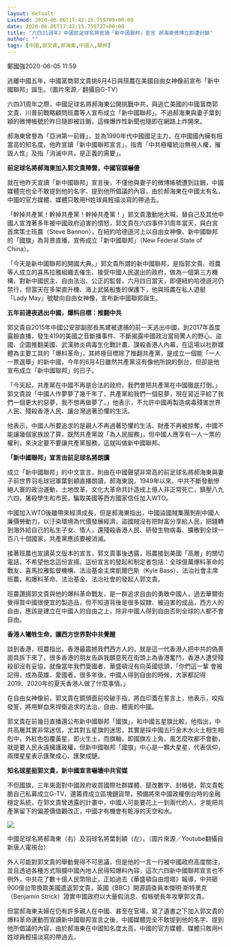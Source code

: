 ```yaml
---
layout: default
Lastmod: 2020-06-06T17:42:15.759799+00:00
date: 2020-06-06T17:42:15.759727+00:00
title: "六四31週年》中國前足球名將宣讀「新中國聯邦」宣言 郝海東微博立即遭封鎖"
author: ""
tags: [中國,郭文貴,郝海東,中國人,聯邦]
---
```


鄭國強2020-06-05 11:59

逃離中國五年，中國富商郭文貴挑6月4日與班農在美國自由女神像前宣布「新中國聯邦」誕生。（圖片來源／翻攝自G-TV）

六四31周年之際，中國足球名將郝海東公開挑戰中共，與逃亡美國的中國富商郭文貴、川普前戰略顧問班農等人宣布成立「新中國聯邦」。不過郝海東與妻子葉釗穎的微博帳號於昨日隨即被註銷，這條爆炸性新聞也隨即在網路上炸開來。

郝海東曾譽為「亞洲第一前鋒」，並為1990年代中國國足主力，在中國國內擁有相當高的知名度，他昨宣讀「新中國聯邦宣言」，指責「中共極權統治無視人權，摧毀人性」及指「消滅中共，是正義的需要」。

**前足球名將郝海東加入郭文貴陣營，中國官媒嚇傻**

就在他昨天宣讀「新中國聯邦」宣言後，不僅他與妻子的微博帳號遭到註銷，中國媒體完也全不敢提到他的名字、提到他所倡議的內容，由於郝海東在中國太有名，中國的官方媒體、媒體只敢用H姓球員輕描淡寫的帶過去。

「幹掉共產黨！幹掉共產黨！幹掉共產黨！」郭文貴激動地大喊，替自己及其他中國人宣洩著多年被中國政府迫害的憤怒，郭文貴在六四事件31周年當天，與白宮首席策士班農（Steve Bannon），在紐約哈德遜河上以自由女神像、新中國聯邦的「國旗」為背景直播，宣佈成立「新中國聯邦」（New Federal State of China）。

「今天是新中國聯邦的開國大典。」郭文貴所謂的新中國聯邦，是指郭文貴、班農等人成立的喜馬拉雅組織去催生、接受中國人民選出的政府，做為一個第三方機構，對新中國民主、自由法治、公正的監督，六月四日當天，即便紐約哈德遜河仍禁行，但當天在多架直升機、海上武裝船隻的保護下，他與班農在私人遊艇「Lady May」號駛向自由女神像，宣布新中國聯邦誕生。

**五年前連夜逃出中國，爆料目標：推翻中共**

郭文貴自2015年中國公安部副部長馬建被逮捕的前一天逃出中國，到2017年首度露臉直播，發生419的美國之音斷播事件、不斷揭露中國政治當局驚人的野心、盜國、企圖推翻美國、武漢肺炎病毒生化戰計畫、謀殺香港人內幕，在這場以社群媒體為主要工具的「爆料革命」，其終極目標除了推翻共產黨，是成立一個能「一人一票選舉」的新中國，今年的6月4日雖然共產黨沒有像他所說的倒台，但卻是他宣布成立「新中國聯邦」的日子。

「今天起，共產黨在中國不再是合法的政府，我們會把共產黨在中國徹底打倒。」郭文貴說「中國人作夢夢了幾千年了，共產黨給我們一個惡夢，現在習近平給了我們一個更大的惡夢，我不想再做夢了。」他表示，不允許中國再製造病毒殘害世界人民、殘殺香港人民、讓台灣過著恐懼的生活。

他表示，中國人所要追求的是親人不再過著恐懼的生活、財產不再被掠奪，中國不能讓幾個家族說了算，既然共產黨說「為人民服務」，但中國人應享有一人一票的權利，來決定要不要讓共產黨服務，這就叫做新中國聯邦。

**「新中國聯邦」宣言由前足球名將朗讀**

成立「新中國聯邦」的中文宣言，則由在中國聲望非常高的前足球名將郝海東與妻子前世界羽毛球冠軍葉釗穎直播朗讀，郝海東說，1949年以來，中共不斷發動慘絕人寰的政治運動，土地改革、文化大革命共計造成上億人非正常死亡，鎮壓八九六四，屠殺學生和市民，騙取美國等西方國家信任加入WTO。

中國加入WTO後雖帶來經濟成長，但是郝海東指出，中國盜國賊集團剝削中國人廉價勞動力，以汙染環境為代價發展經濟，盜國賊沒有把財富分享給人民，把錢轉到海外給自己的私生子女、情人，還殘殺香港人民、研發生物病毒、擴散到全球一百八十個國家，共產黨應該要被消滅。

接著班農也宣讀英文版本的宣言，郭文貴事後透露，班農接到美國「高層」的關切電話，不希望他念這份宣揚。這份宣言的發起和制定者包括：全球億萬爆料革命的戰友、喜馬拉雅監督機構、法治基金主席凱爾巴斯（Kyle Bass）、法治社會主席班農，和爆料革命、法治基金、法治社會的發起人郭文貴。

班農讚揚郭文貴與他的爆料革命戰友，是一群追求自由的勇敢中國人，過去華爾街覺得買中國很便宜的製造品，但不知道背後是很多奴隸、被迫害的成品，西方人的自由，應該是建立在中國人的自由之上，除非中國人得到自由否則全球的人都不會自由。

**香港人犧牲生命，讓西方世界對中共覺醒**

談到香港，班農指出，香港最震撼我們西方人的，就是這一代香港人把中共的偽善面具拆下來了，很多香港的朋友告訴我願意死在街頭上為香港奮鬥，香港人遭受殘殺卻沒有妥協，就像當年我們愛國者、華盛頓沒有向英國低頭，「你們這一輩 會被記得，成為英雄、愛國者，很多年後，中國人得到自由的時候，大家都記得2019、2020年的夏天香港人做了什麼事情。」

在自由女神像前，郭文貴在鏡頭面前咬破手指，將血印蓋在誓言上，他表示，咬指發誓，將用鮮血來捍衛追求的法治、自由、體面的中國。

郭文貴在前幾日直播還公布新中國聯邦「國旗」，和中國五星旗比較，他指出，中共高層其實非常迷信，尤其對五星旗的迷思，其實是採中國五行金木水火土相生相剋中，外紅色包覆黃星，即火生土，而旗軸，即國旗左上角，風怎麼吹都不會動，就是要人民永遠擁護政權，但新中國聯邦「國旗」中心是一顆大星星，代表信仰，兩環星星表示匯聚成心、匯聚成鏈。

**知名球星挺郭文貴，新中國宣言嚇壞中共官媒**

不但國旗，三年來面對中國政府收買國際社群媒體、竄改數字、封帳號，郭文貴乾脆自己私募成立G-TV，還籌資成立區塊鏈貨幣，預備將來中國政權倒台時的金融穩定系統，在郭文貴曾透露的計畫中，中國人可能要花上一到兩代的人，才能把共產黨留下的偏差價值觀改正，中國才有機會有乾淨的天空和水。

![](https://images.weserv.nl/?url=/file/37728/1591329986_100098_1.png)

中國足球名將郝海東（右）及羽球名將葉釗穎（左）。（圖片來源／Youtube翻攝自新唐人電視台）

外人可能對郭文貴的舉動覺得不可思議，但是他的一言一行被中國政府高度關注，並且透過各種方式阻攔中國內地人民得知爆料內容，這次六四新中國聯邦宣言也不例外，中共花了數十億人民幣阻止，正如過去《華盛頓自由燈塔》報導，中共砸900億台幣換取美國遣返郭文貴，英國《BBC》開源調查員本傑明·斯特里克（Benjamin Strick）證實中國政府以大量假消息、假帳號長年攻擊郭文貴。

但當郝海東夫婦在仍有許多親人在中國、甚至在官場，寫了遺書之下加入郭文貴的爆料革命運動而宣讀新中國聯邦宣言之後，中國媒體完全不敢提到他的名字、提到他所倡議的內容，由於郝海東在中國知名度太高，中國的官方媒體、媒體只敢用H姓球員輕描淡寫的帶過去。


